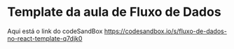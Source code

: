 # Template da aula de Fluxo de Dados

Aqui está o link do codeSandBox 
https://codesandbox.io/s/fluxo-de-dados-no-react-template-q7djk0
